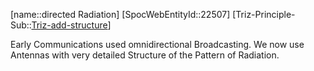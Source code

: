 ﻿---
type: TrizExample
aliases:
- directed Radiation
license: CC BY-SA 4.0
copyright: https://github.com/SpocWeb
IsDeleted: false
IsReadOnly: false
Confidential: public
tags: 
- Triz/Principle/Example
---
[name::directed Radiation]
[SpocWebEntityId::22507]
[Triz-Principle-Sub::[Triz-add-structure](tech/Triz/Sub/Triz-add-structure.md)]

Early Communications used omnidirectional Broadcasting. We now use Antennas with very detailed Structure of the Pattern of Radiation.